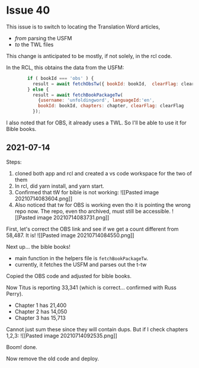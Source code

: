 # Issue 40

This issue is to switch to locating the Translation Word articles, 
- *from* parsing the USFM
- *to* the TWL files

This change is anticipated to be mostly, if not solely, in the rcl code.

In the RCL, this obtains the data from the USFM:
```js
        if ( bookId === 'obs' ) {
          result = await fetchObsTw({ bookId: bookId,  clearFlag: clearFlag });
        } else {
          result = await fetchBookPackageTw(
            {username: 'unfoldingword', languageId:'en', 
            bookId: bookId, chapters: chapter, clearFlag: clearFlag
          });

```

I also noted that for OBS, it already uses a TWL. So I'll be able to use it for Bible books.

## 2021-07-14
Steps:
1. cloned both app and rcl and created a vs code workspace for the two of them
2. In rcl, did yarn install, and yarn start.
3. Confirmed that tW for bible is not working:
![[Pasted image 20210714083604.png]]
4. Also noticed that tw for OBS is working even tho it is pointing the wrong repo now. The repo, even tho archived, must still be accessible.
![[Pasted image 20210714083731.png]]

First, let's correct the OBS link and see if we get a count different from 58,487. It is!
![[Pasted image 20210714084550.png]]

Next up... the bible books!
- main function in the helpers file is `fetchBookPackageTw`.
- currently, it fetches the USFM and parses out the t-tw 

Copied the OBS code and adjusted for bible books.

Now Titus is reporting 33,341 (which is correct... confirmed with Russ Perry).

- Chapter 1 has 21,400
- Chapter 2 has 14,050
- Chapter 3 has 15,713

Cannot just sum these since they will contain dups. But if I check chapters 1,2,3:
![[Pasted image 20210714092535.png]]

Boom! done.

Now remove the old code and deploy.